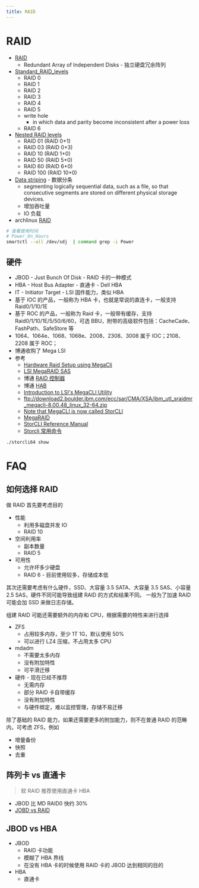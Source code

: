```yaml
---
title: RAID
---
```


# RAID

- [RAID](https://en.wikipedia.org/wiki/RAID)
  - Redundant Array of Independent Disks - 独立硬盘冗余阵列
- [Standard_RAID_levels](https://en.wikipedia.org/wiki/Standard_RAID_levels)
  - RAID 0
  - RAID 1
  - RAID 2
  - RAID 3
  - RAID 4
  - RAID 5
  - write hole
    - in which data and parity become inconsistent after a power loss
  - RAID 6
- [Nested RAID levels](https://en.wikipedia.org/wiki/Nested_RAID_levels)
  - RAID 01 (RAID 0+1)
  - RAID 03 (RAID 0+3)
  - RAID 10 (RAID 1+0)
  - RAID 50 (RAID 5+0)
  - RAID 60 (RAID 6+0)
  - RAID 100 (RAID 10+0)
- [Data striping](https://en.wikipedia.org/wiki/Data_striping) - 数据分条
  - segmenting logically sequential data, such as a file, so that consecutive segments are stored on different physical storage devices.
  - 增加吞吐量
  - IO 负载
- archlinux [RAID](https://wiki.archlinux.org/index.php/RAID)

```bash
# 查看使用时间
# Power_On_Hours
smartctl --all /dev/sdj  | command grep -i Power
```

## 硬件

- JBOD - Just Bunch Of Disk - RAID 卡的一种模式
- HBA - Host Bus Adapter - 直通卡 - Dell HBA
- IT - Initiator Target - LSI 固件能力，类似 HBA
- 基于 IOC 的产品，一般称为 HBA 卡，也就是常说的直连卡，一般支持 Raid0/1/10/1E
- 基于 ROC 的产品，一般称为 Raid 卡，一般带有缓存，支持 Raid0/1/10/1E/5/50/6/60，可选 BBU，附带的高级软件包括：CacheCade、FashPath、SafeStore 等
- 1064、1064e、1068、1068e、2008、2308、3008 属于 IOC；2108、2208 属于 ROC；
- 博通收购了 Mega LSI
- 参考
  - [Hardware Raid Setup using MegaCli](https://raid.wiki.kernel.org/index.php/Hardware_Raid_Setup_using_MegaCli)
  - [LSI MegaRAID SAS](https://hwraid.le-vert.net/wiki/LSIMegaRAIDSAS)
  - 博通 [RAID 控制器](https://www.broadcom.com/products/storage/raid-controllers/)
  - 博通 [HAB](https://www.broadcom.com/products/storage/host-bus-adapters/)
  - [Introduction to LSI's MegaCLI Utility](https://www.cisco.com/c/en/us/support/docs/servers-unified-computing/ucs-c-series-rack-servers/115020-intro-lsi-megacli-00.html)
  - ftp://download2.boulder.ibm.com/ecc/sar/CMA/XSA/ibm_utl_sraidmr_megacli-8.00.48_linux_32-64.zip
  - [Note that MegaCLI is now called StorCLI](https://www.thomas-krenn.com/en/wiki/StorCLI)
  - [MegaRAID](https://www.thomas-krenn.com/en/download.html?product=12190)
  - [StorCLI Reference Manual](https://docs.broadcom.com/docs/12352476)
  - [Storcli 常用命令](http://blog.51cto.com/mofesi/1309251)

```bash
./storcli64 show
```

# FAQ

## 如何选择 RAID

做 RAID 首先要考虑目的

- 性能
  - 利用多磁盘并发 IO
  - RAID 10
- 空间利用率
  - 副本数量
  - RAID 5
- 可用性
  - 允许坏多少硬盘
  - RAID 6 - 目前使用较多，存储成本低

其次还需要考虑有什么硬件，SSD、大容量 3.5 SATA、大容量 3.5 SAS、小容量 2.5 SAS，硬件不同可能导致组建 RAID 的方式和结果不同。
一般为了加速 RAID 可能会加 SSD 来做日志存储。

组建 RAID 可能还需要额外的内存和 CPU，根据需要的特性来进行选择

- ZFS
  - 占用较多内存，至少 1T 1G，默认使用 50%
  - 可以进行 LZ4 压缩，不占用太多 CPU
- mdadm
  - 不需要太多内存
  - 没有附加特性
  - 可平滑迁移
- 硬件 - 现在已经不推荐
  - 无需内存
  - 部分 RAID 卡自带缓存
  - 没有附加特性
  - 与硬件绑定，难以监控管理，存储不易迁移

除了基础的 RAID 能力，如果还需要更多的附加能力，则不在普通 RAID 的范畴内，可考虑 ZFS，例如

- 增量备份
- 快照
- 去重

## 阵列卡 vs 直通卡

> 软 RAID 推荐使用直通卡 HBA

- JBOD 比 MD RAID0 快约 30%
- [JOBD vs RAID](https://tobert.github.io/post/2014-06-17-jbod-vs-raid.html)

## JBOD vs HBA

- JBOD
  - RAID 卡功能
  - 模糊了 HBA 界线
  - 在没有 HBA 卡的时候使用 RAID 卡的 JBOD 达到相同的目的
- HBA
  - 直通卡
